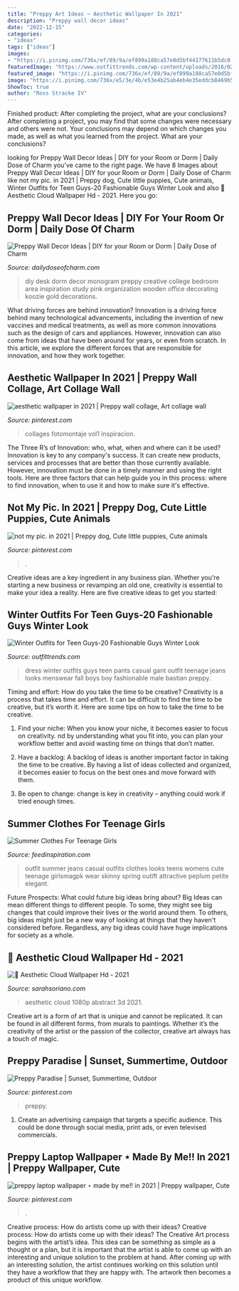 ```yaml
---
title: "Preppy Art Ideas ~ Aesthetic Wallpaper In 2021"
description: "Preppy wall decor ideas"
date: "2022-12-15"
categories:
- "ideas"
tags: ["ideas"]
images:
- "https://i.pinimg.com/736x/ef/89/9a/ef899a188ca57e0d5bf44177611b5dc0.jpg"
featuredImage: "https://www.outfittrends.com/wp-content/uploads/2016/02/winter-outfits-12.jpg"
featured_image: "https://i.pinimg.com/736x/ef/89/9a/ef899a188ca57e0d5bf44177611b5dc0.jpg"
image: "https://i.pinimg.com/736x/e5/3e/4b/e53e4b25ab4eb4e35eddcb8469b56247.jpg"
ShowToc: true
author: "Ross Stracke IV"
---
```



Finished product: After completing the project, what are your conclusions?
After completing a project, you may find that some changes were necessary and others were not. Your conclusions may depend on which changes you made, as well as what you learned from the project. What are your conclusions?

	

		
looking for Preppy Wall Decor Ideas | DIY for your Room or Dorm | Daily Dose of Charm you've came to the right page. We have 8 Images about Preppy Wall Decor Ideas | DIY for your Room or Dorm | Daily Dose of Charm like not my pic. in 2021 | Preppy dog, Cute little puppies, Cute animals, Winter Outfits for Teen Guys-20 Fashionable Guys Winter Look and also 🖤 Aesthetic Cloud Wallpaper Hd - 2021. Here you go:
		
    
## Preppy Wall Decor Ideas | DIY For Your Room Or Dorm | Daily Dose Of Charm

<img loading=lazy src="https://dailydoseofcharm.com/wp-content/uploads/2015/09/1.jpg.jpg" onerror="this.onerror=null;this.src='https://tse4.mm.bing.net/th?id=OIP.GaFaEXljpe9fVCuyY_hPGwHaJ5&amp;pid=15.1';" alt="Preppy Wall Decor Ideas | DIY for your Room or Dorm | Daily Dose of Charm">

_Source: dailydoseofcharm.com_

>diy desk dorm decor monogram preppy creative college bedroom area inspiration study pink organization wooden office decorating koozie gold decorations. 

	

What driving forces are behind innovation?
Innovation is a driving force behind many technological advancements, including the invention of new vaccines and medical treatments, as well as more common innovations such as the design of cars and appliances. However, innovation can also come from ideas that have been around for years, or even from scratch. In this article, we explore the different forces that are responsible for innovation, and how they work together.

    
## Aesthetic Wallpaper In 2021 | Preppy Wall Collage, Art Collage Wall

<img loading=lazy src="https://i.pinimg.com/736x/2d/7c/12/2d7c121108516455375c1eb6705c8597.jpg" onerror="this.onerror=null;this.src='https://tse3.mm.bing.net/th?id=OIP.WRvA4K14ZKLURy-F3esBQwHaJ4&amp;pid=15.1';" alt="aesthetic wallpaper in 2021 | Preppy wall collage, Art collage wall">

_Source: pinterest.com_

>collages fotomontaje vol1 inspiracion. 

	

The Three R’s of Innovation: who, what, when and where can it be used?
Innovation is key to any company's success. It can create new products, services and processes that are better than those currently available. However, innovation must be done in a timely manner and using the right tools. Here are three factors that can help guide you in this process: where to find innovation, when to use it and how to make sure it's effective.

    
## Not My Pic. In 2021 | Preppy Dog, Cute Little Puppies, Cute Animals

<img loading=lazy src="https://i.pinimg.com/736x/e5/3e/4b/e53e4b25ab4eb4e35eddcb8469b56247.jpg" onerror="this.onerror=null;this.src='https://tse1.mm.bing.net/th?id=OIP.mjJmZBFeDMfaJpd34iN7WQHaJv&amp;pid=15.1';" alt="not my pic. in 2021 | Preppy dog, Cute little puppies, Cute animals">

_Source: pinterest.com_

>. 

	

Creative ideas are a key ingredient in any business plan. Whether you're starting a new business or revamping an old one, creativity is essential to make your idea a reality. Here are five creative ideas to get you started: 

    
## Winter Outfits For Teen Guys-20 Fashionable Guys Winter Look

<img loading=lazy src="https://www.outfittrends.com/wp-content/uploads/2016/02/winter-outfits-12.jpg" onerror="this.onerror=null;this.src='https://tse1.mm.bing.net/th?id=OIP.8fLADjzncpSoUldhAWQQgwHaLH&amp;pid=15.1';" alt="Winter Outfits for Teen Guys-20 Fashionable Guys Winter Look">

_Source: outfittrends.com_

>dress winter outfits guys teen pants casual gant outfit teenage jeans looks menswear fall boys boy fashionable male bastian preppy. 

	

Timing and effort: How do you take the time to be creative?
Creativity is a process that takes time and effort. It can be difficult to find the time to be creative, but it’s worth it. Here are some tips on how to take the time to be creative.
1. Find your niche: When you know your niche, it becomes easier to focus on creativity. nd by understanding what you fit into, you can plan your workflow better and avoid wasting time on things that don’t matter.

2. Have a backlog: A backlog of ideas is another important factor in taking the time to be creative. By having a list of ideas collected and organized, it becomes easier to focus on the best ones and move forward with them.

3. Be open to change: change is key in creativity – anything could work if tried enough times.

    
## Summer Clothes For Teenage Girls

<img loading=lazy src="http://feedinspiration.com/wp-content/uploads/2015/06/Clothes-Casual-Outift-For-Teens-Girls-Women-Ideas.jpg" onerror="this.onerror=null;this.src='https://tse2.mm.bing.net/th?id=OIP.ZDYZI1pZD7UB0WcQDq8JcQHaLG&amp;pid=15.1';" alt="Summer Clothes For Teenage Girls">

_Source: feedinspiration.com_

>outfit summer jeans casual outfits clothes looks teens womens cute teenage girlsmagpk wear skinny spring outift attractive peplum petite elegant. 

	

Future Prospects: What could future big ideas bring about?
Big Ideas can mean different things to different people. To some, they might see big changes that could improve their lives or the world around them. To others, big ideas might just be a new way of looking at things that they haven't considered before. Regardless, any big ideas could have huge implications for society as a whole.

    
## 🖤 Aesthetic Cloud Wallpaper Hd - 2021

<img loading=lazy src="https://i.pinimg.com/originals/3c/90/5e/3c905e749687692b62699feb59bce7f4.jpg" onerror="this.onerror=null;this.src='https://tse4.mm.bing.net/th?id=OIP.QOZsBRYZUxh7xif9BWm-lQHaNL&amp;pid=15.1';" alt="🖤 Aesthetic Cloud Wallpaper Hd - 2021">

_Source: sarahsoriano.com_

>aesthetic cloud 1080p abstract 3d 2021. 

	

Creative art is a form of art that is unique and cannot be replicated. It can be found in all different forms, from murals to paintings. Whether it’s the creativity of the artist or the passion of the collector, creative art always has a touch of magic.

    
## Preppy Paradise | Sunset, Summertime, Outdoor

<img loading=lazy src="https://i.pinimg.com/originals/a3/f7/72/a3f7725070de691b7be81fa26a7fdf25.jpg" onerror="this.onerror=null;this.src='https://tse1.mm.bing.net/th?id=OIP.dXx7wINdNDbkCQl9T7MF1wHaJ4&amp;pid=15.1';" alt="Preppy Paradise | Sunset, Summertime, Outdoor">

_Source: pinterest.com_

>preppy. 

	

1. Create an advertising campaign that targets a specific audience. This could be done through social media, print ads, or even televised commercials.

    
## Preppy Laptop Wallpaper ⋆ Made By Me!! In 2021 | Preppy Wallpaper, Cute

<img loading=lazy src="https://i.pinimg.com/736x/ef/89/9a/ef899a188ca57e0d5bf44177611b5dc0.jpg" onerror="this.onerror=null;this.src='https://tse4.mm.bing.net/th?id=OIP.qgk2hWkxS48RZ4eEzL-1WwHaEJ&amp;pid=15.1';" alt="preppy laptop wallpaper ⋆ made by me!! in 2021 | Preppy wallpaper, Cute">

_Source: pinterest.com_

>. 

	

Creative process: How do artists come up with their ideas?
Creative process: How do artists come up with their ideas?
The Creative Art process begins with the artist’s idea. This idea can be something as simple as a thought or a plan, but it is important that the artist is able to come up with an interesting and unique solution to the problem at hand. After coming up with an interesting solution, the artist continues working on this solution until they have a workflow that they are happy with. The artwork then becomes a product of this unique workflow.

